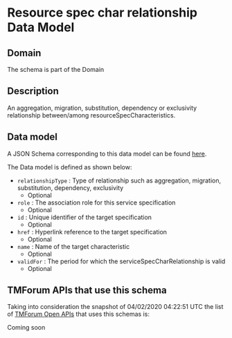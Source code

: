 # Resource spec char relationship Data Model

## Domain

The  schema is part of the  Domain

## Description

An aggregation, migration, substitution, dependency or exclusivity relationship between/among resourceSpecCharacteristics.

## Data model

A JSON Schema corresponding to this data model can be found
[here](https://github.com/tmforum-rand/schemas/blob/candidates/Resource/ResourceSpecCharRelationship.schema.json).

The Data model is defined as shown below:
- `relationshipType` : Type of relationship such as aggregation, migration, substitution, dependency, exclusivity
  - Optional
- `role` : The association role for this service specification
  - Optional
- `id` : Unique identifier of the target specification
  - Optional
- `href` : Hyperlink reference to the target specification
  - Optional
- `name` : Name of the target  characteristic
  - Optional
- `validFor` : The period for which the serviceSpecCharRelationship is valid
  - Optional




## TMForum APIs that use this schema

Taking into consideration the snapshot of 04/02/2020 04:22:51 UTC the list of [TMForum Open APIs](https://www.tmforum.org/open-apis/) that uses this schemas is:

Coming soon